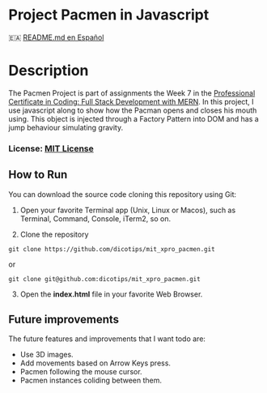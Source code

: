 # Project Pacmen in Javascript

:ceuta_melilla: [README.md en Español](README-ES.md)
# Description

The Pacmen Project is part of assignments the Week 7 in the [Professional Certificate in Coding: Full Stack Development with MERN](https://xpro.mit.edu/programs/program-v1:xPRO+PCCx+R1/). In this project, I use javascript along to show how the Pacman opens and closes his mouth using. This object is injected through a Factory Pattern into DOM and has a jump behaviour simulating gravity.

### License: [MIT License](https://opensource.org/licenses/MIT)
## How to Run

You can download the source code cloning this repository using Git:

1. Open your favorite Terminal app (Unix, Linux or Macos), such as Terminal, Command, Console, iTerm2, so on.

2. Clone the repository
```
git clone https://github.com/dicotips/mit_xpro_pacmen.git
```

or

```
git clone git@github.com:dicotips/mit_xpro_pacmen.git
```

3. Open the **index.html** file in your favorite Web Browser.

## Future improvements

The future features and improvements that I want todo are:
* Use 3D images.
* Add movements based on Arrow Keys press.
* Pacmen following the mouse cursor.
* Pacmen instances coliding between them.